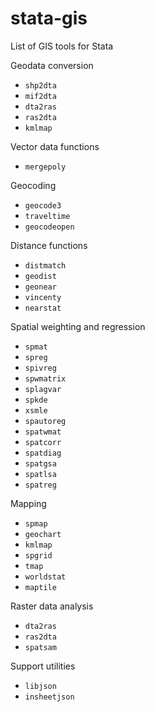 stata-gis
=========

List of GIS tools for Stata

Geodata conversion
  * `shp2dta`
  * `mif2dta`
  * `dta2ras`
  * `ras2dta`
  * `kmlmap`

Vector data functions
  * `mergepoly`

Geocoding
  * `geocode3`
  * `traveltime`
  * `geocodeopen`

Distance functions
  * `distmatch`
  * `geodist`
  * `geonear`
  * `vincenty`
  * `nearstat`

Spatial weighting and regression
  * `spmat`
  * `spreg`
  * `spivreg`
  * `spwmatrix`
  * `splagvar`
  * `spkde`
  * `xsmle`
  * `spautoreg`
  * `spatwmat`
  * `spatcorr`
  * `spatdiag`
  * `spatgsa`
  * `spatlsa`
  * `spatreg`

Mapping
  * `spmap`
  * `geochart`
  * `kmlmap`
  * `spgrid`
  * `tmap`
  * `worldstat`
  * `maptile`

Raster data analysis
  * `dta2ras`
  * `ras2dta`
  * `spatsam` 

Support utilities
  * `libjson`
  * `insheetjson`
